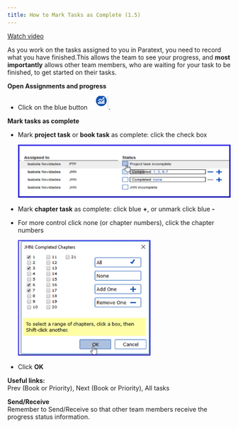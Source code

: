 ```yaml
---
title: How to Mark Tasks as Complete (1.5)
---
```

[Watch video](https://vimeo.com/461793250)

As you work on the tasks assigned to you in Paratext, you need to record what you have finished.This allows the team to see your progress, and **most importantly** allows other team members, who are waiting for your task to be finished, to get started on their tasks.

**Open Assignments and progress**  
-   Click on the blue button ![](../media/9c6773b2653dfd507ecbec0fd0936b7b.png).

**Mark tasks as complete**  
-   Mark **project task** or **book task** as complete: click the check box

    ![](../media/ac7b548db83d0f8b86b8b4474bb48880.png)

-   Mark **chapter task** as complete: click blue **+**, or unmark click blue **-**
  
-   For more control click none (or chapter numbers), click the chapter numbers

    ![](../media/4f60d7588b6e9e599c40aa94deb9dcf6.png)

-   Click **OK**

**Useful links:**  
Prev (Book or Priority), Next (Book or Priority), All tasks

**Send/Receive**  
Remember to Send/Receive so that other team members receive the progress status information.

